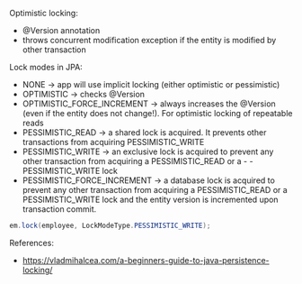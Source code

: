 Optimistic locking:
- @Version annotation
- throws concurrent modification exception if the entity is modified by other transaction

Lock modes in JPA:
- NONE -> app will use implicit locking (either optimistic or pessimistic)
- OPTIMISTIC -> checks @Version
- OPTIMISTIC_FORCE_INCREMENT -> always increases the @Version (even if the entity does not change!). For optimistic locking of repeatable reads
- PESSIMISTIC_READ -> a shared lock is acquired. It prevents other transactions from acquiring PESSIMISTIC_WRITE
- PESSIMISTIC_WRITE -> an exclusive lock is acquired to prevent any other transaction from acquiring a PESSIMISTIC_READ or a - - PESSIMISTIC_WRITE lock
- PESSIMISTIC_FORCE_INCREMENT -> a database lock is acquired to prevent any other transaction from acquiring a PESSIMISTIC_READ or a PESSIMISTIC_WRITE lock and the entity version is incremented upon transaction commit.

```java
em.lock(employee, LockModeType.PESSIMISTIC_WRITE);
```

References:
- https://vladmihalcea.com/a-beginners-guide-to-java-persistence-locking/
